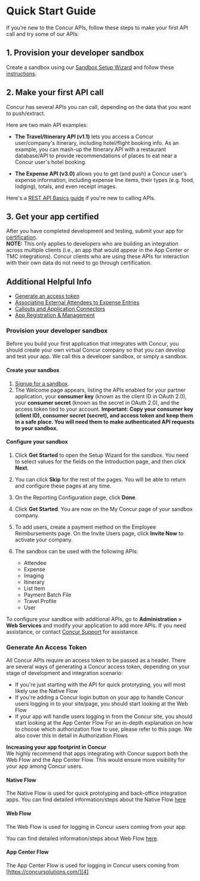 

# Quick Start Guide

If you’re new to the Concur APIs, follow these steps to make your first API call and try some of our APIs:


## 1. Provision your developer sandbox  


Create a sandbox using our [Sandbox Setup Wizard][1] and follow these [instructions](#provision-sandbox).  


## 2. Make your first API call  


Concur has several APIs you can call, depending on the data that you want to push/extract.  

   
Here are two main API examples:

* **The Travel/Itinerary API (v1.1)** lets you access a Concur user/company's itinerary, including hotel/flight booking info. As an example, you can mash-up the Itinerary API with a restaurant database/API to provide recommendations of places to eat near a Concur user's hotel booking.

* **The Expense API (v3.0)** allows you to get (and push) a Concur user's expense information, including expense line items, their types (e.g. food, lodging), totals, and even receipt images.  


Here's a [REST API Basics guide][2] if you're new to calling APIs.

## 3. Get your app certified
After you have completed development and testing, submit your app for [certification][8].  
**NOTE:** This only applies to developers who are building an integration across multiple clients (i.e., an app that would appear in the App Center or TMC integrations). Concur clients who are using these APIs for interaction with their own data do not need to go through certification.


## Additional Helpful Info


* [Generate an access token](#generate-access-token)
* [Associating External Attendees to Expense Entries][5]
* [Callouts and Application Connectors][6]
* [App Registration & Management][7]



### <a name="provision-sandbox"></a>Provision your developer sandbox

Before you build your first application that integrates with Concur, you should create your own virtual Concur company so that you can develop and test your app. We call this a developer sandbox, or simply a sandbox.  

#### Create your sandbox

1. [Signup for a sandbox][1].
2. The Welcome page appears, listing the APIs enabled for your partner application, your **consumer key** (known as the client ID in OAuth 2.0), your **consumer secret** (known as the secret in OAuth 2.0), and the access token tied to your account. **Important: Copy your consumer key (client ID), consumer secret (secret), and access token and keep them in a safe place. You will need them to make authenticated API requests to your sandbox.**

#### Configure your sandbox

1. Click **Get Started** to open the Setup Wizard for the sandbox. You need to select values for the fields on the Introduction page, and then click **Next**.
2. You can click **Skip** for the rest of the pages. You will be able to return and configure these pages at any time.
3. On the Reporting Configuration page, click **Done**.
4. Click **Get Started**. You are now on the My Concur page of your sandbox company.
5. To add users, create a payment method on the Employee Reimbursements page. On the Invite Users page, click **Invite Now** to activate your company.
6. The sandbox can be used with the following APIs:  

	* Attendee
	* Expense
	* Imaging
	* Itinerary
	* List Item
	* Payment Batch File
	* Travel Profile
	* User

To configure your sandbox with additional APIs, go to **Administration > Web Services** and modify your application to add more APIs. If you need assistance, or contact [Concur Support][3] for assistance.

### <a name="generate-access-token"></a>Generate An Access Token
All Concur APIs require an access token to be passed as a header.
There are several ways of generating a Concur access token, depending on your stage of development and integration scenario:

* If you're just starting with the API for quick prototyping, you will most likely use the Native Flow
* If you're adding a Concur login button on your app to handle Concur users logging in to your site/page, you should start looking at the Web Flow
* If your app will handle users logging in from the Concur site, you should start looking at the App Center Flow
For an in-depth explanation on how to choose which authorization flow to use, please refer to this page. We also cover this in detail in Authorization Flows


**Increasing your app footprint in Concur**  
We highly recommend that apps integrating with Concur support both the Web Flow and the App Center Flow. This would ensure more visibility for your app among Concur users.  

#### Native Flow

The Native Flow is used for quick prototyping and back-office integration apps.
You can find detailed information/steps about the Native Flow [here][9]  


#### Web Flow

The Web Flow is used for logging in Concur users coming from your app.  

You can find detailed information/steps about Web Flow [here][10].

#### App Center Flow

The App Center Flow is used for logging in Concur users coming from [https://concursolutions.com/][4]




[1]: /manage-apps/register.html
[2]: /docs/guides/REST-API-Basics.html
[3]: /tools-support/sandbox-configuration-assistance.html
[4]: https://concursolutions.com/
[5]: /docs/guides/index.html
[6]: /docs/overviews/index.html
[7]: /manage-apps/partner-applications.html
[8]: /manage-apps/app-certification.html
[9]: /api-reference/authentication/authentication.html#native
[10]: /api-reference/authentication/authentication.html#web
